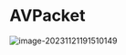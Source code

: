 # AVPacket



![image-20231121191510149](https://my-figures.oss-cn-beijing.aliyuncs.com/Figures/image-20231121191510149.png)







